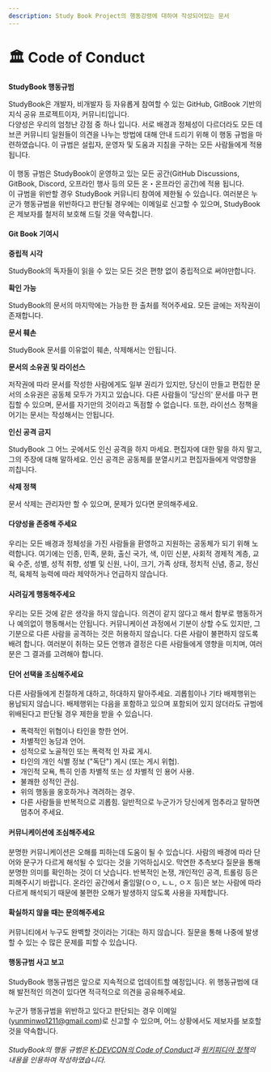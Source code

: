 ```yaml
---
description: Study Book Project의 행동강령에 대하여 작성되어있는 문서
---
```


# 🏛 Code of Conduct

**StudyBook 행동규범**

StudyBook은 개발자, 비개발자 등 자유롭게 참여할 수 있는 GitHub, GitBook 기반의 지식 공유 프로젝트이자, 커뮤니티입니다.\
다양성은 우리의 엄청난 강점 중 하나 입니다. 서로 배경과 정체성이 다르더라도 모든 데브콘 커뮤니티 일원들이 의견을 나누는 방법에 대해 안내 드리기 위해 이 행동 규범을 마련하였습니다. 이 규범은 설립자, 운영자 및 도움과 지침을 구하는 모든 사람들에게 적용됩니다.\
\
이 행동 규범은 StudyBook이 운영하고 있는 모든 공간(GitHub Discussions, GitBook, Discord, 오프라인 행사 등의 모든 온・온프라인 공간)에 적용 됩니다.\
이 규범을 위반할 경우 StudyBook 커뮤니티 참여에 제한될 수 있습니다. 여러분은 누군가 행동규범을 위반하다고 판단될 경우에는 이메일로 신고할 수 있으며, StudyBook은 제보자를 철저히 보호해 드릴 것을 약속합니다.

#### Git Book 기여시

**중립적 시각**

StudyBook의 독자들이 읽을 수 있는 모든 것은 편향 없이 중립적으로 써야만합니다.

**확인 가능**

StudyBook의 문서의 마지막에는 가능한 한 출처를 적어주세요. 모든 글에는 저작권이 존재합니다.

**문서 훼손**

StudyBook 문서를 이유없이 훼손, 삭제해서는 안됩니다.

**문서의 소유권 및 라이선스**

저작권에 따라 문서를 작성한 사람에게도 일부 권리가 있지만, 당신이 만들고 편집한 문서의 소유권은 공동체 모두가 가지고 있습니다. 다른 사람들이 '당신의' 문서를 마구 편집할 수 있으며, 문서를 자기만의 것이라고 독점할 수 없습니다. 또한, 라이선스 정책을 어기는 문서는 작성해서는 안됩니다.

**인신 공격 금지**

StudyBook 그 어느 곳에서도 인신 공격을 하지 마세요. 편집자에 대한 말을 하지 말고, 그의 주장에 대해 말하세요. 인신 공격은 공동체를 분열시키고 편집자들에게 악영향을 끼칩니다.

**삭제 정책**

문서 삭제는 관리자만 할 수 있으며, 문제가 있다면 문의해주세요.

#### 다양성을 존중해 주세요

우리는 모든 배경과 정체성을 가진 사람들을 환영하고 지원하는 공동체가 되기 위해 노력합니다. 여기에는 인종, 민족, 문화, 출신 국가, 색, 이민 신분, 사회적 경제적 계층, 교육 수준, 성별, 성적 취향, 성별 및 신원, 나이, 크기, 가족 상태, 정치적 신념, 종교, 정신적, 육체적 능력에 따라 제약하거나 언급하지 않습니다.

#### 사려깊게 행동해주세요

우리는 모든 것에 같은 생각을 하지 않습니다. 의견이 같지 않다고 해서 함부로 행동하거나 예의없이 행동해서는 안됩니다. 커뮤니케이션 과정에서 기분이 상할 수도 있지만, 그 기분으로 다른 사람을 공격하는 것은 허용하지 않습니다. 다른 사람이 불편하지 않도록 배려 합니다. 여러분이 취하는 모든 언행과 결정은 다른 사람들에게 영향을 미치며, 여러분은 그 결과를 고려해야 합니다.

#### 단어 선택을 조심해주세요

다른 사람들에게 친절하게 대하고, 하대하지 말아주세요. 괴롭힘이나 기타 배제행위는 용납되지 않습니다. 배제행위는 다음을 포함하고 있으며 포함되어 있지 않더라도 규범에 위배된다고 판단될 경우 제한을 받을 수 있습니다.

* 폭력적인 위협이나 타인을 향한 언어.
* 차별적인 농담과 언어.
* 성적으로 노골적인 또는 폭력적 인 자료 게시.
* 타인의 개인 식별 정보 ("독단") 게시 (또는 게시 위협).
* 개인적 모욕, 특히 인종 차별적 또는 성 차별적 인 용어 사용.
* 불쾌한 성적인 관심.
* 위의 행동을 옹호하거나 격려하는 경우.
* 다른 사람들을 반복적으로 괴롭힘. 일반적으로 누군가가 당신에게 멈추라고 말하면 멈추어 주세요.

#### 커뮤니케이션에 조심해주세요

분명한 커뮤니케이션은 오해를 피하는데 도움이 될 수 있습니다. 사람의 배경에 따라 단어와 문구가 다르게 해석될 수 있다는 것을 기억하십시오. 막연한 추측보다 질문을 통해 분명한 의미를 확인하는 것이 더 낫습니다. 반복적인 논쟁, 개인적인 공격, 트롤링 등은 피해주시기 바랍니다. 온라인 공간에서 줄임말(ㅇㅇ, ㄴㄴ, ㅇㅈ 등)은 보는 사람에 따라 다르게 해석되기 때문에 불편한 오해가 발생하지 않도록 사용을 자제합니다.

#### 확실하지 않을 때는 문의해주세요

커뮤니티에서 누구도 완벽할 것이라는 기대는 하지 않습니다. 질문을 통해 나중에 발생할 수 있는 수 많은 문제를 피할 수 있습니다.

#### 행동규범 사고 보고

StudyBook 행동규범은 앞으로 지속적으로 업데이트할 예정입니다. 위 행동규범에 대해 발전적인 의견이 있다면 적극적으로 의견을 공유해주세요.\
\
누군가 행동규범을 위반하고 있다고 판단되는 경우 이메일(yunminwo1211@gmail.com)로 신고할 수 있으며, 어느 상황에서도 제보자를 보호할 것을 약속합니다.\
\
_StudyBook의 행동 규범은_ [_K-DEVCON의 Code of Conduct_](https://k-devcon.com/code-of-conduct)_과_ [_위키피디아 정책_](https://ko.wikipedia.org/wiki/%EC%9C%84%ED%82%A4%EB%B0%B1%EA%B3%BC:%EC%A0%95%EC%B1%85\_%EB%AA%A9%EB%A1%9D)_의 내용을 인용하여 작성하였습니다._
